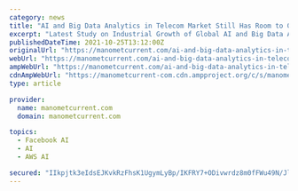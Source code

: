 ```yaml
---
category: news
title: "AI and Big Data Analytics in Telecom Market Still Has Room to Grow | Emerging Players AWS, Baidu, Alibaba, Facebook"
excerpt: "Latest Study on Industrial Growth of Global AI and Big Data Analytics in Telecom Market 2021-2027. A detailed study accumulated to offer Latest insights about acute features of the AI and Big Data Analytics in Telecom market."
publishedDateTime: 2021-10-25T13:12:00Z
originalUrl: "https://manometcurrent.com/ai-and-big-data-analytics-in-telecom-market-still-has-room-to-grow-emerging-players-aws-baidu-alibaba-facebook/"
webUrl: "https://manometcurrent.com/ai-and-big-data-analytics-in-telecom-market-still-has-room-to-grow-emerging-players-aws-baidu-alibaba-facebook/"
ampWebUrl: "https://manometcurrent.com/ai-and-big-data-analytics-in-telecom-market-still-has-room-to-grow-emerging-players-aws-baidu-alibaba-facebook/?amp=1"
cdnAmpWebUrl: "https://manometcurrent-com.cdn.ampproject.org/c/s/manometcurrent.com/ai-and-big-data-analytics-in-telecom-market-still-has-room-to-grow-emerging-players-aws-baidu-alibaba-facebook/?amp=1"
type: article

provider:
  name: manometcurrent.com
  domain: manometcurrent.com

topics:
  - Facebook AI
  - AI
  - AWS AI

secured: "IIkpjtk3eIdsEJKvkRzFhsK1UgymLyBp/IKFRY7+ODivwrdz8m0fFWu49N/JlhrJHstoZq6GqpchM04dpofavMB3BT+invgGV7D9htYsmoHPIIcAlEJnWkmn+8ILwflnPvRSP7XytC6CZZd5N9fxQVAvdVfJJJo9N8BVLZqrltgMJbdAuMpIsUhEVbao6TTtAj5dAx2b1PFjchcAVuoVae+NVWJonI03hhmicXCMIBEvSP8i2f5njphVDrtJm7JYdDQzlR3lElLrForHYnpJFimEpdfI1300nmiYuK77FMbvIHlmINvFGZZa046tAYfCI9YfPvHOw2W6h77hXajNGjjLyEhWmtwrMJsY+PNW4lM=;GDcdkFQnw+kU1h0IXeSIBA=="
---
```


